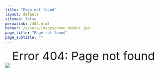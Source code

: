 ```yaml
---
title: "Page not found"
layout: default
sitemap: false
permalink: /404.html
banner: /assets/images/home_header.jpg
page_title: "Page not found"
page_subtitle: ""
---
```


<div class="bur-text-container">
    <div style="font-weight:900px;font-size:28pt;text-align:center;">Error 404: Page not found</div>
</div>

<div class="bur-text-container" style="margin-bottom:30px;">
    <img class="bur-photo not-found-photo" src="{{site.base_url}}/assets/images/404_fishtank.jpg">
</div>

